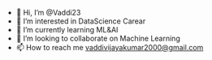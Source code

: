 - 👋 Hi, I’m @Vaddi23
- 👀 I’m interested in DataScience Carear
- 🌱 I’m currently learning ML&AI
- 💞️ I’m looking to collaborate on Machine Learning
- 📫 How to reach me vaddivijayakumar2000@gmail.com

<!---
Vaddi23/Vaddi23 is a ✨ special ✨ repository because its `README.md` (this file) appears on your GitHub profile.
You can click the Preview link to take a look at your changes.
--->
